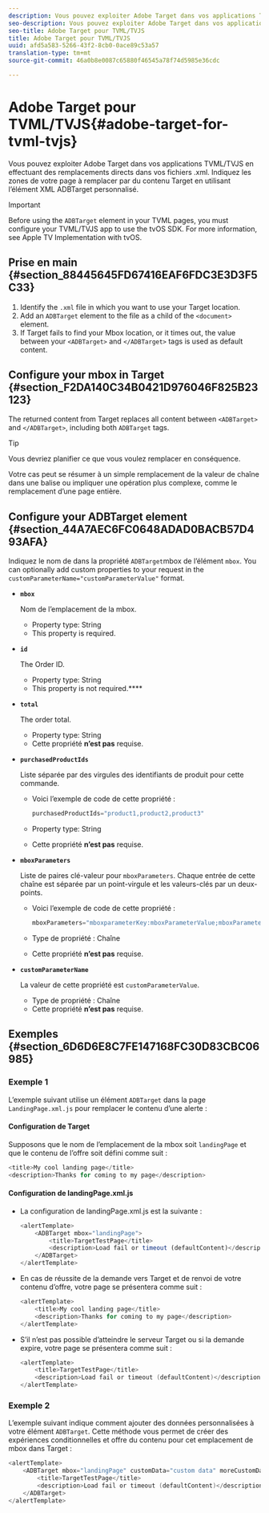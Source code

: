 ```yaml
---
description: Vous pouvez exploiter Adobe Target dans vos applications TVML/TVJS en effectuant des remplacements directs dans vos fichiers .xml. Indiquez les zones de votre page à remplacer par du contenu Target en utilisant l’élément XML ADBTarget personnalisé.
seo-description: Vous pouvez exploiter Adobe Target dans vos applications TVML/TVJS en effectuant des remplacements directs dans vos fichiers .xml. Indiquez les zones de votre page à remplacer par du contenu Target en utilisant l’élément XML ADBTarget personnalisé.
seo-title: Adobe Target pour TVML/TVJS
title: Adobe Target pour TVML/TVJS
uuid: afd5a583-5266-43f2-8cb0-0ace89c53a57
translation-type: tm+mt
source-git-commit: 46a0b8e0087c65880f46545a78f74d5985e36cdc

---
```



# Adobe Target pour TVML/TVJS{#adobe-target-for-tvml-tvjs}

Vous pouvez exploiter Adobe Target dans vos applications TVML/TVJS en effectuant des remplacements directs dans vos fichiers .xml. Indiquez les zones de votre page à remplacer par du contenu Target en utilisant l’élément XML ADBTarget personnalisé.

>[!IMPORTANT]
>
>Before using the `ADBTarget` element in your TVML pages, you must configure your TVML/TVJS app to use the tvOS SDK. For more information, see Apple TV Implementation with tvOS.[](/help/ios/apple-tv-implementation-tvos/apple-tv-implementation-tvos.md)

## Prise en main {#section_88445645FD67416EAF6FDC3E3D3F5C33}

1. Identify the `.xml` file in which you want to use your Target location.
1. Add an `ADBTarget` element to the file as a child of the `<document>` element.
1. If Target fails to find your Mbox location, or it times out, the value between your `<ADBTarget>` and `</ADBTarget>` tags is used as default content.

## Configure your mbox in Target {#section_F2DA140C34B0421D976046F825B23123}

The returned content from Target replaces all content between `<ADBTarget>` and `</ADBTarget>`, including both `ADBTarget` tags.

>[!TIP]
>
>Vous devriez planifier ce que vous voulez remplacer en conséquence.

Votre cas peut se résumer à un simple remplacement de la valeur de chaîne dans une balise ou impliquer une opération plus complexe, comme le remplacement d’une page entière.

## Configure your ADBTarget element {#section_44A7AEC6FC0648ADAD0BACB57D493AFA}

Indiquez le nom de dans la propriété `ADBTarget`mbox de l’élément `mbox`. You can optionally add custom properties to your request in the `customParameterName="customParameterValue"` format.

* **`mbox`**

   Nom de l’emplacement de la mbox.

   * Property type: String
   * This property is required.

* **`id`**

   The Order ID.

   * Property type: String
   * This property is not required.****

* **`total`**

   The order total.

   * Property type: String
   * Cette propriété **n’est pas** requise.

* **`purchasedProductIds`**

   Liste séparée par des virgules des identifiants de produit pour cette commande.

   * Voici l’exemple de code de cette propriété :


      ```objective-c
      purchasedProductIds="product1,product2,product3" 
      ```

   * Property type: String
   * Cette propriété **n’est pas** requise.

* **`mboxParameters`**

   Liste de paires clé-valeur pour `mboxParameters`. Chaque entrée de cette chaîne est séparée par un point-virgule et les valeurs-clés par un deux-points.

   * Voici l’exemple de code de cette propriété :

      ```objective-c
      mboxParameters="mboxparameterKey:mboxParameterValue;mboxParameterKey1:mboxParameterValue1;mboxParameterKey2:mboxParameterValue2"
      ```

   * Type de propriété : Chaîne
   * Cette propriété **n’est pas** requise.

* **`customParameterName`**

   La valeur de cette propriété est `customParameterValue`.

   * Type de propriété : Chaîne
   * Cette propriété **n’est pas** requise.


## Exemples {#section_6D6D6E8C7FE147168FC30D83CBC06985}

### Exemple 1

L’exemple suivant utilise un élément `ADBTarget` dans la page `LandingPage.xml.js` pour remplacer le contenu d’une alerte :

#### Configuration de Target

Supposons que le nom de l’emplacement de la mbox soit `landingPage` et que le contenu de l’offre soit défini comme suit :

```objective-c
<title>My cool landing page</title> 
<description>Thanks for coming to my page</description> 
```

#### Configuration de landingPage.xml.js

* La configuration de landingPage.xml.js est la suivante :

   ```js
   <alertTemplate> 
       <ADBTarget mbox="landingPage">  
           <title>TargetTestPage</title> 
           <description>Load fail or timeout (defaultContent)</description> 
       </ADBTarget>  
   </alertTemplate> 
   ```

* En cas de réussite de la demande vers Target et de renvoi de votre contenu d’offre, votre page se présentera comme suit :

   ```objective-c
   <alertTemplate> 
       <title>My cool landing page</title> 
       <description>Thanks for coming to my page</description> 
   </alertTemplate>
   ```

* S’il n’est pas possible d’atteindre le serveur Target ou si la demande expire, votre page se présentera comme suit :

   ```objective-c
   <alertTemplate> 
       <title>TargetTestPage</title> 
       <description>Load fail or timeout (defaultContent)</description> 
   </alertTemplate>
   ```

### Exemple 2

L’exemple suivant indique comment ajouter des données personnalisées à votre élément `ADBTarget`. Cette méthode vous permet de créer des expériences conditionnelles et offre du contenu pour cet emplacement de mbox dans Target :

```objective-c
<alertTemplate> 
    <ADBTarget mbox="landingPage" customData="custom data" moreCustomData="more custom data"> 
        <title>TargetTestPage</title> 
        <description>Load fail or timeout (defaultContent)</description> 
    </ADBTarget>  
</alertTemplate>
```
